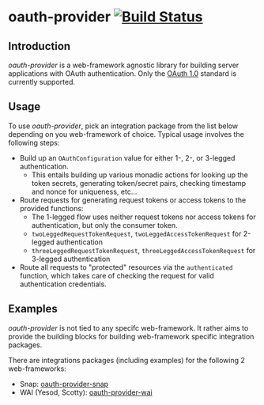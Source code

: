 # oauth-provider [![Build Status](https://travis-ci.org/gseitz/oauth-provider.svg)](https://travis-ci.org/gseitz/oauth-provider)

## Introduction

*oauth-provider* is a web-framework agnostic library for building server
    applications with OAuth authentication. Only the [OAuth 1.0](http://tools.ietf.org/html/rfc5849)
    standard is currently supported.


## Usage

To use *oauth-provider*, pick an integration package from the list below depending
    on you web-framework of choice. Typical usage involves the following steps:

 * Build up an `OAuthConfiguration` value for either 1-, 2-, or 3-legged authentication.
   * This entails building up various monadic actions for looking up the token secrets, generating token/secret pairs, checking timestamp and nonce for uniqueness, etc...
 * Route requests for generating request tokens or access tokens to the provided functions:
   * The 1-legged flow uses neither request tokens nor access tokens for authentication, but only the consumer token.
   * `twoLeggedRequestTokenRequest`, `twoLeggedAccessTokenRequest` for 2-legged authentication
   * `threeLeggedRequestTokenRequest`, `threeLeggedAccessTokenRequest` for 3-legged authentication
 * Route all requests to "protected" resources via the `authenticated` function, which takes care of checking the request for valid authentication credentials.


## Examples

*oauth-provider* is not tied to any specifc web-framework. It rather aims to
    provide the building blocks for building web-framework specific integration
    packages.

There are integrations packages (including examples) for the following 2 web-frameworks:

  * Snap: [oauth-provider-snap](https://github.com/gseitz/oauth-provider-snap)
  * WAI (Yesod, Scotty): [oauth-provider-wai](https://github.com/gseitz/oauth-provider-wai)

